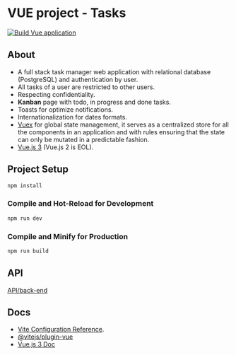 # VUE project - Tasks

[![Build Vue application](https://github.com/leandrocunha526/vuejsproject-frontend/actions/workflows/continuous-integration.yml/badge.svg)](https://github.com/leandrocunha526/vuejsproject-frontend/actions/workflows/continuous-integration.yml)

## About

- A full stack task manager web application with relational database (PostgreSQL) and authentication by user.  
- All tasks of a user are restricted to other users.  
- Respecting confidentiality.  
- **Kanban** page with todo, in progress and done tasks.  
- Toasts for optimize notifications.  
- Internationalization for dates formats.  
- [Vuex](https://v3.vuex.vuejs.org/) for global state management, it serves as a centralized store for all the components in an application and with rules ensuring that the state can only be mutated in a predictable fashion.  
- [Vue.js 3](https://vuejs.org) (Vue.js 2 is EOL).  

## Project Setup

```sh
npm install
```

### Compile and Hot-Reload for Development

```sh
npm run dev
```

### Compile and Minify for Production

```sh
npm run build
```

## API

[API/back-end](https://github.com/leandrocunha526/vueproject-backend)

## Docs

- [Vite Configuration Reference](https://vitejs.dev/config/).
- [@vitejs/plugin-vue](https://github.com/vitejs/vite-plugin-vue/tree/main/packages/plugin-vue)
- [Vue.js 3 Doc](https://vuejs.org/guide/introduction.html)
